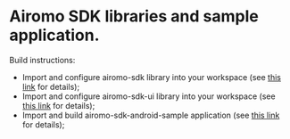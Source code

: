 Airomo SDK libraries and sample application. 
============================================

Build instructions:

* Import and configure airomo-sdk library into your workspace (see [this link](https://github.com/airomo/airomo-android-sdk/blob/master/airomo-sdk/README.md) for details);
* Import and configure airomo-sdk-ui library into your workspace (see [this link](https://github.com/airomo/airomo-android-sdk/blob/master/airomo-sdk-ui/README.md) for details);
* Import and build airomo-sdk-android-sample application (see [this link](https://github.com/airomo/airomo-android-sdk/blob/master/airomo-sdk-android-sample/README.md) for details);


